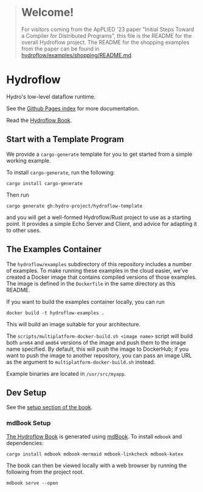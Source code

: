 > # Welcome!
> 
> For visitors coming from the ApPLIED '23 paper "Initial Steps Toward a Compiler for Distributed Programs",
> this file is the README for the overall Hydroflow project. The README for the shopping examples from the paper can be found in
> [hydroflow/examples/shopping/README.md](hydroflow/examples/shopping/README.md).
>
#
#

# Hydroflow

Hydro's low-level dataflow runtime.

See the [Github Pages index](https://hydro-project.github.io/hydroflow/) for more documentation.

Read the [Hydroflow Book](https://hydro-project.github.io/hydroflow/book/).

## Start with a Template Program
We provide a `cargo-generate` template for you to get started from a simple working example.

To install `cargo-generate`, run the following:
```bash, ignore
cargo install cargo-generate
```

Then run 
```bash, ignore
cargo generate gh:hydro-project/hydroflow-template
```
and you will get a well-formed Hydroflow/Rust project to use as a starting point. It provides a simple Echo Server and Client, and advice
for adapting it to other uses.


## The Examples Container

The `hydroflow/examples` subdirectory of this repository includes a number of examples.
To make running these examples in the cloud easier, we've created a Docker image that contains compiled versions of those examples. The image is defined in the `Dockerfile` in the same directory as this README.

If you want to build the examples container locally, you can run
```
docker build -t hydroflow-examples .
```

This will build an image suitable for your architecture.

The `scripts/multiplatform-docker-build.sh <image name>` script will build both `arm64` and `amd64` versions of the image and push them to the image name specified. By default, this will push the image to DockerHub; if you want to push the image to another repository, you can pass an image URL as the argument to `multiplatform-docker-build.sh` instead.

Example binaries are located in `/usr/src/myapp`.

## Dev Setup

See the [setup section of the book](https://hydro.run/docs/quickstart/setup).

### mdBook Setup

[The Hydroflow Book](https://hydro-project.github.io/hydroflow/book/) is generated using [mdBook](https://rust-lang.github.io/mdBook/). To install `mdbook` and dependencies:
```bash, ignore
cargo install mdbook mdbook-mermaid mdbook-linkcheck mdbook-katex
```
The book can then be viewed locally with a web browser by running the following from the project root.
```bash, ignore
mdbook serve --open
```
